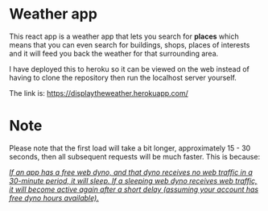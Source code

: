 # Weather app

This react app is a weather app that lets you search for **places** which means that you can even search for buildings, shops, places of interests and it will feed you back the weather for that surrounding area. 

I have deployed this to heroku so it can be viewed on the web instead of having to clone the repository then run the localhost server yourself.

The link is: https://displaytheweather.herokuapp.com/

# Note
Please note that the first load will take a bit longer, approximately 15 - 30 seconds, then all subsequent requests will be much faster. This is because: 

<a href="https://devcenter.heroku.com/articles/free-dyno-hours#dyno-sleeping"><i>If an app has a free web dyno, and that dyno receives no web traffic in a 30-minute period, it will sleep. If a sleeping web dyno receives web traffic, it will become active again after a short delay (assuming your account has free dyno hours available).</i></a>
